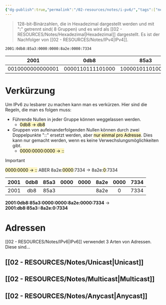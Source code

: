```yaml
---
{"dg-publish":true,"permalink":"/02-resources/notes/i-pv6/","tags":["netzwerk/ip/ipv6"],"noteIcon":""}
---
```


> 128-bit-Binärzahlen, die in Hexadezimal dargestellt werden und mit "**:**" getrennt sind( 8 Gruppen) und es wird als [[02 - RESOURCES/Notes/Hexadezimal\|Hexadezimal]] dargestellt.
 Es ist der Nachfolger von [[02 - RESOURCES/Notes/IPv4\|IPv4]].


	2001:0db8:85a3:0000:0000:8a2e:0000:7334

|       2001       |       0db8       |       85a3       |       0000       |       0000       |       8a2e       |       0370       |       7334       |
| :--------------: | :--------------: | :--------------: | :--------------: | :--------------: | :--------------: | :--------------: | :--------------: |
| 0010000000000001 | 0000110111101000 | 1000010110100011 | 0000000000000000 | 0000000000000000 | 1000101000101110 | 0000001101110000 | 0111001100110100 |

# Verkürzung
Um IPv6 zu lesbarer zu machen kann man es verkürzen.
Hier sind die Regeln, die man es folgen muss:
- Führende Nullen in jeder Gruppe können weggelassen werden. 
	- <mark style="background: #FFF3A3A6;">0db8 -> db8</mark>
- Gruppen von aufeinanderfolgenden Nullen können durch zwei Doppelpunkte "::" ersetzt werden, aber <mark style="background: #FFF3A3A6;">nur einmal pro Adresse</mark>. Dies kann nur gemacht werden, wenn es keine Verwechslungsmöglichkeiten gibt. 
	- <mark style="background: #FFF3A3A6;">0000:0000:0000 -> ::</mark>

>[!important] 
><mark style="background: #FFF3A3A6;">0000:0000 -> ::</mark>
>ABER
> 8a2e:<mark style="background: #FFF3A3A6;">0000</mark>:7334 -> 8a2e:<mark style="background: #FFF3A3A6;">0</mark>:7334


| 2001 | 0db8 | 85a3 | 0000 | 0000 | 8a2e | 0000 | 7334 |
| :--: | :--: | :--: | :--: | :--: | :--: | :--: | :--: |
| 2001 | db8  | 85a3 |      |      | 8a2e |  0   | 7334 |

**2001:0db8:85a3:0000:0000:8a2e:0000:7334**  -> **2001:db8:85a3::8a2e:0:7334**


# Adressen
[[02 - RESOURCES/Notes/IPv6\|IPv6]] verwendet 3 Arten von Adressen. Diese sind...
## [[02 - RESOURCES/Notes/Unicast\|Unicast]]
## [[02 - RESOURCES/Notes/Multicast\|Multicast]]
## [[02 - RESOURCES/Notes/Anycast\|Anycast]]
